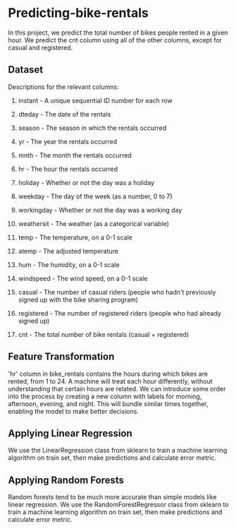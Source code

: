 # Predicting-bike-rentals

In this project, we predict the total number of bikes people rented in a given hour. We predict the cnt column using all of the other columns, except for casual and registered.

## Dataset

Descriptions for the relevant columns:

1. instant - A unique sequential ID number for each row

2. dteday - The date of the rentals

3. season - The season in which the rentals occurred

4. yr - The year the rentals occurred

5. mnth - The month the rentals occurred

6. hr - The hour the rentals occurred

7. holiday - Whether or not the day was a holiday

8. weekday - The day of the week (as a number, 0 to 7)

9. workingday - Whether or not the day was a working day

10. weathersit - The weather (as a categorical variable)

11. temp - The temperature, on a 0-1 scale

12. atemp - The adjusted temperature

13. hum - The humidity, on a 0-1 scale

14. windspeed - The wind speed, on a 0-1 scale

15. casual - The number of casual riders (people who hadn't previously signed up with the bike sharing program)

16. registered - The number of registered riders (people who had already signed up)

17. cnt - The total number of bike rentals (casual + registered)

## Feature Transformation

'hr' column in bike_rentals contains the hours during which bikes are rented, from 1 to 24. A machine will treat each hour differently, without understanding that certain hours are related. We can introduce some order into the process by creating a new column with labels for morning, afternoon, evening, and night. This will bundle similar times together, enabling the model to make better decisions.

## Applying Linear Regression

We use the LinearRegression class from sklearn to train a machine learning algorithm on train set, then make predictions and calculate error metric.

## Applying Random Forests

Random forests tend to be much more accurate than simple models like linear regression. We use the RandomForestRegressor class from sklearn to train a machine learning algorithm on train set, then make predictions and calculate error metric.
